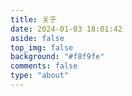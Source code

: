 ```yaml
---
title: 关于
date: 2024-01-03 18:01:42
aside: false
top_img: false
background: "#f8f9fe"
comments: false
type: "about"
---
```

